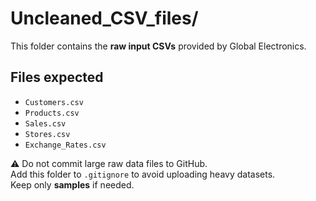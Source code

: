 # Uncleaned_CSV_files/

This folder contains the **raw input CSVs** provided by Global Electronics.

## Files expected
- `Customers.csv`
- `Products.csv`
- `Sales.csv`
- `Stores.csv`
- `Exchange_Rates.csv`

⚠️ Do not commit large raw data files to GitHub.  
Add this folder to `.gitignore` to avoid uploading heavy datasets.  
Keep only **samples** if needed.
